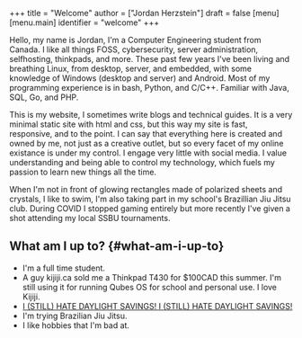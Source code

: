 +++
title = "Welcome"
author = ["Jordan Herzstein"]
draft = false
[menu]
  [menu.main]
    identifier = "welcome"
+++

Hello, my name is Jordan, I'm a Computer Engineering student from Canada. I like all things FOSS, cybersecurity, server administration, selfhosting, thinkpads, and more. These past few years I've been living and breathing Linux, from desktop, server, and embedded, with some knowledge of Windows (desktop and server) and Android. Most of my programming experience is in bash, Python, and C/C++. Familiar with Java, SQL, Go, and PHP.

This is my website, I sometimes write blogs and technical guides. It is a very minimal static site with html and css, but this way my site is fast, responsive, and to the point. I can say that everything here is created and owned by me, not just as a creative outlet, but so every facet of my online existance is under my control. I engage very little with social media. I value understanding and being able to control my technology, which fuels my passion to learn new things all the time.

When I'm not in front of glowing rectangles made of polarized sheets and crystals, I like to swim, I'm also taking part in my school's Brazillian Jiu Jitsu club. During COVID I stopped gaming entirely but more recently I've given a shot attending my local SSBU tournaments.


## What am I up to? {#what-am-i-up-to}

-   I'm a full time student.
-   A guy kijiji.ca sold me a Thinkpad T430 for $100CAD this summer. I'm still using it for running Qubes OS for school and personal use. I love Kijiji.
-   [I (STILL) HATE DAYLIGHT SAVINGS! I (STILL) HATE DAYLIGHT SAVINGS!](../images/hatedaylightsavings.png)
-   I'm trying Brazilian Jiu Jitsu.
-   I like hobbies that I'm bad at.
